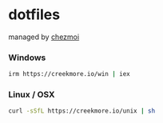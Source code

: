 # dotfiles

managed by [chezmoi](https://www.chezmoi.io/)

### Windows
```bash
irm https://creekmore.io/win | iex
```

### Linux / OSX
```bash
curl -sSfL https://creekmore.io/unix | sh
```